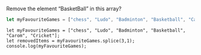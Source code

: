 Remove the element “BasketBall” in this array?

```javascript
let myFavouriteGames = ["chess", "Ludo", "Badminton", "Basketball", "Carom", "Cricket"];
```

```solution
let myFavouriteGames = ["chess", "Ludo", "Badminton", "Basketball", "Carom", "Cricket"];
let removedItems = myFavouriteGames.splice(3,1);
console.log(myFavouriteGames);
```
